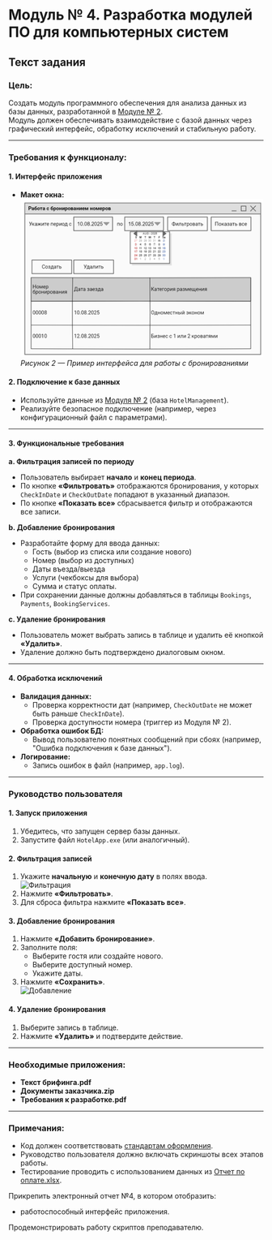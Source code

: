 # Модуль № 4. Разработка модулей ПО для компьютерных систем

## Текст задания

### Цель:
Создать модуль программного обеспечения для анализа данных из базы данных, разработанной в [Модуле № 2](https://github.com/BosenkoTM/DE-MTKP/blob/main/de/2025/tipovoe_zadanie/README.md).  
Модуль должен обеспечивать взаимодействие с базой данных через графический интерфейс, обработку исключений и стабильную работу.

---

### Требования к функционалу:

#### 1. Интерфейс приложения
- **Макет окна:**  
  ![Макет окна работы с бронированием](https://github.com/BosenkoTM/DE-MTKP/blob/main/de/2025/tipovoe_zadanie/data/ui_db.jpg)  
  *Рисунок 2 — Пример интерфейса для работы с бронированиями*

#### 2. Подключение к базе данных
- Используйте данные из [Модуля № 2](https://github.com/BosenkoTM/DE-MTKP/blob/main/de/2025/tipovoe_zadanie/README.md) (база `HotelManagement`).
- Реализуйте безопасное подключение (например, через конфигурационный файл с параметрами).

---

#### 3. Функциональные требования

**a. Фильтрация записей по периоду**
- Пользователь выбирает **начало** и **конец периода**.
- По кнопке **«Фильтровать»** отображаются бронирования, у которых `CheckInDate` и `CheckOutDate` попадают в указанный диапазон.
- По кнопке **«Показать все»** сбрасывается фильтр и отображаются все записи.

**b. Добавление бронирования**
- Разработайте форму для ввода данных:  
  - Гость (выбор из списка или создание нового)
  - Номер (выбор из доступных)
  - Даты въезда/выезда
  - Услуги (чекбоксы для выбора)
  - Сумма и статус оплаты.
- При сохранении данные должны добавляться в таблицы `Bookings`, `Payments`, `BookingServices`.

**c. Удаление бронирования**
- Пользователь может выбрать запись в таблице и удалить её кнопкой **«Удалить»**.
- Удаление должно быть подтверждено диалоговым окном.

---

#### 4. Обработка исключений
- **Валидация данных:**  
  - Проверка корректности дат (например, `CheckOutDate` не может быть раньше `CheckInDate`).
  - Проверка доступности номера (триггер из Модуля № 2).
- **Обработка ошибок БД:**  
  - Вывод пользователю понятных сообщений при сбоях (например, "Ошибка подключения к базе данных").
- **Логирование:**  
  - Запись ошибок в файл (например, `app.log`).

---

### Руководство пользователя

#### 1. Запуск приложения
1. Убедитесь, что запущен сервер базы данных.
2. Запустите файл `HotelApp.exe` (или аналогичный).

#### 2. Фильтрация записей
1. Укажите **начальную** и **конечную дату** в полях ввода.  
   ![Фильтрация](https://github.com/BosenkoTM/DE-MTKP/blob/main/de/2025/tipovoe_zadanie/data/filter_example.jpg)
2. Нажмите **«Фильтровать»**.
3. Для сброса фильтра нажмите **«Показать все»**.

#### 3. Добавление бронирования
1. Нажмите **«Добавить бронирование»**.
2. Заполните поля:  
   - Выберите гостя или создайте нового.  
   - Выберите доступный номер.  
   - Укажите даты.  
3. Нажмите **«Сохранить»**.  
   ![Добавление](https://github.com/BosenkoTM/DE-MTKP/blob/main/de/2025/tipovoe_zadanie/data/add_booking.jpg)

#### 4. Удаление бронирования
1. Выберите запись в таблице.
2. Нажмите **«Удалить»** и подтвердите действие.

---

### Необходимые приложения:
- **Текст брифинга.pdf**  
- **Документы заказчика.zip**  
- **Требования к разработке.pdf**  

---

### Примечания:
- Код должен соответствовать [стандартам оформления](https://github.com/BosenkoTM/DE-MTKP/blob/main/de/2025/tipovoe_zadanie/standards.md).
- Руководство пользователя должно включать скриншоты всех этапов работы.
- Тестирование проводить с использованием данных из [Отчет по оплате.xlsx](https://github.com/BosenkoTM/DE-MTKP/blob/main/de/2025/tipovoe_zadanie/data/payments.xlsx).

Прикрепить электронный отчет №4, в котором отобразить:
- работоспособный интерфейс приложения.

Продемонстрировать работу скриптов преподавателю.